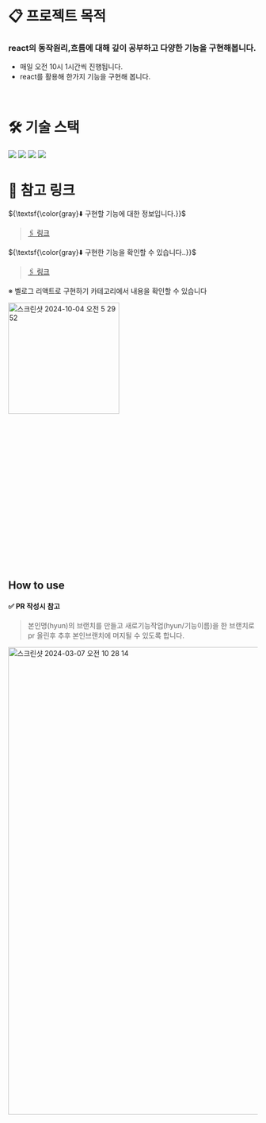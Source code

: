 
# 📋 프로젝트 목적 
### react의 동작원리,흐름에 대해 깊이 공부하고 다양한 기능을 구현해봅니다. 
+ 매일 오전 10시 1시간씩 진행됩니다. 
+ react를 활용해 한가지 기능을 구현해 봅니다.

<br />

# 🛠️ 기술 스택

<img src="https://img.shields.io/badge/Sass-CC6699?style=flat-square&logo=Sass&logoColor=white">
<img src="https://img.shields.io/badge/Tailwind CSS-06B6D4?style=flat-square&logo=Tailwind CSS&logoColor=white">
<img src="https://img.shields.io/badge/StyledComponents-DB7093?style=flat-square&logo=StyledComponents&logoColor=white">
<img src="https://img.shields.io/badge/React-61DAFB?style=flat-square&logo=React&logoColor=white">


<br />

# 📌 참고 링크 

${\textsf{\color{gray}⬇️ 구현할 기능에 대한 정보입니다.}}$

> [🖇️ 링크](https://glory-cornflower-db3.notion.site/react-6069f49da76844a28e0b4594ddeb2732?pvs=4)

${\textsf{\color{gray}⬇️ 구현한 기능을 확인할 수 있습니다..}}$

> [🖇️ 링크](https://velog.io/@jhj1004v/posts?tag=react%EB%A1%9C-%EA%B5%AC%ED%98%84%ED%95%98%EA%B8%B0)

※ 벨로그 리액트로 구현하기 카테고리에서 내용을 확인할 수 있습니다 
<p style="display:flex;" ><img align="left" width="224" alt="스크린샷 2024-10-04 오전 5 29 52" src="https://github.com/user-attachments/assets/4555327c-7698-47db-aa8c-a19ef0f935ff"></p>

<br /><br /><br /><br /><br /><br /><br /><br /><br /><br /><br /><br /><br /><br /><br /><br /><br />
## How to use
#### ✅ PR 작성시 참고 

> 본인명(hyun)의 브랜치를 만들고 새로기능작업(hyun/기능이름)을 한 브랜치로 pr 올린후 추후 본인브랜치에 머지될 수 있도록 합니다.
<img width="942" alt="스크린샷 2024-03-07 오전 10 28 14" src="https://github.com/hyun522/react-study/assets/134246845/dbe55316-a8b5-47e8-a182-3b0905f8687c">
